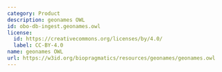 ```yaml
---
category: Product
description: geonames OWL
id: obo-db-ingest.geonames.owl
license:
  id: https://creativecommons.org/licenses/by/4.0/
  label: CC-BY-4.0
name: geonames OWL
url: https://w3id.org/biopragmatics/resources/geonames/geonames.owl
---
```

